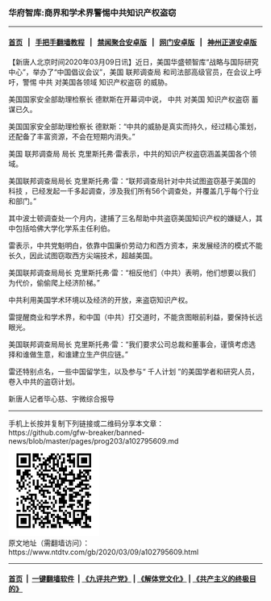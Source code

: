 ### 华府智库:商界和学术界警惕中共知识产权盗窃
------------------------

#### [首页](https://github.com/gfw-breaker/banned-news/blob/master/README.md) &nbsp;&nbsp;|&nbsp;&nbsp; [手把手翻墙教程](https://github.com/gfw-breaker/guides/wiki) &nbsp;&nbsp;|&nbsp;&nbsp; [禁闻聚合安卓版](https://github.com/gfw-breaker/bn-android) &nbsp;&nbsp;|&nbsp;&nbsp; [网门安卓版](https://github.com/oGate2/oGate) &nbsp;&nbsp;|&nbsp;&nbsp; [神州正道安卓版](https://github.com/SzzdOgate/update) 



<div><div class="post_content" itemprop="articleBody">
 <p>
  【新唐人北京时间2020年03月09日讯】近日，美国华盛顿智库“战略与国际研究中心”，举办了“中国倡议会议”，美国
  <ok href="https://www.ntdtv.com/gb/联邦调查局.htm">
   联邦调查局
  </ok>
  和司法部高级官员，在会议上呼吁，警惕
  <ok href="https://www.ntdtv.com/gb/中共.htm">
   中共
  </ok>
  对美国各领域
  <ok href="https://www.ntdtv.com/gb/知识产权盗窃.htm">
   知识产权盗窃
  </ok>
  的威胁。
 </p>
 <p>
  美国国家安全部助理检察长 德默斯在开幕词中说，
  <ok href="https://www.ntdtv.com/gb/中共.htm">
   中共
  </ok>
  对美国
  <ok href="https://www.ntdtv.com/gb/知识产权盗窃.htm">
   知识产权盗窃
  </ok>
  蓄谋已久。
 </p>
 <p>
  美国国家安全部助理检察长 德默斯：“中共的威胁是真实而持久，经过精心策划，还配备了丰富资源，不会在短期内消失。”
 </p>
 <p>
  美国
  <ok href="https://www.ntdtv.com/gb/联邦调查局.htm">
   联邦调查局
  </ok>
  局长 克里斯托弗·雷表示，中共的知识产权盗窃涵盖美国各个领域。
 </p>
 <p>
  美国联邦调查局局长 克里斯托弗·雷：“联邦调查局针对中共试图盗窃基于美国的科技 ，已经发起一千多起调查，涉及我们所有56个调查处，并覆盖几乎每个行业和部门。”
 </p>
 <p>
  其中波士顿调查处一个月内，逮捕了三名帮助中共盗窃美国知识产权的嫌疑人，其中包括哈佛大学化学系主任利伯。
 </p>
 <p>
  雷表示，中共党魁明白，依靠中国廉价劳动力和西方资本，来发展经济的模式不能长久，因此试图窃取西方尖端技术，超越美国。
 </p>
 <p>
  美国联邦调查局局长 克里斯托弗·雷：“相反他们（中共）表明，他们想要以我们为代价，偷偷爬上经济阶梯。”
 </p>
 <p>
  中共利用美国学术环境以及经济的开放，来盗窃知识产权。
 </p>
 <p>
  雷提醒商业和学术界，和中国（中共）打交道时，不能贪图眼前利益，要保持长远眼光。
 </p>
 <p>
  美国联邦调查局局长 克里斯托弗·雷：“我们要求公司总裁和董事会，谨慎考虑选择和谁做生意，和谁建立生产供应链。”
 </p>
 <p>
  雷还特别点名，一些中国留学生，以及参与“
  <ok href="https://www.ntdtv.com/gb/千人计划.htm">
   千人计划
  </ok>
  ”的美国学者和研究人员，卷入中共的盗窃计划。
 </p>
 <p>
  新唐人记者毕心慈、宇微综合报导
 </p>
 <div class="single_ad">
 </div>
</div>
</div>
<hr/>
手机上长按并复制下列链接或二维码分享本文章：<br/>
https://github.com/gfw-breaker/banned-news/blob/master/pages/prog203/a102795609.md <br/>
<a href='https://github.com/gfw-breaker/banned-news/blob/master/pages/prog203/a102795609.md'><img src='https://github.com/gfw-breaker/banned-news/blob/master/pages/prog203/a102795609.md.png'/></a> <br/>
原文地址（需翻墙访问）：https://www.ntdtv.com/gb/2020/03/09/a102795609.html


------------------------
#### [首页](https://github.com/gfw-breaker/banned-news/blob/master/README.md) &nbsp;|&nbsp; [一键翻墙软件](https://github.com/gfw-breaker/nogfw/blob/master/README.md) &nbsp;| [《九评共产党》](https://github.com/gfw-breaker/9ping.md/blob/master/README.md#九评之一评共产党是什么) | [《解体党文化》](https://github.com/gfw-breaker/jtdwh.md/blob/master/README.md) | [《共产主义的终极目的》](https://github.com/gfw-breaker/gczydzjmd.md/blob/master/README.md)


<img src='http://gfw-breaker.win/banned-news/pages/prog203/a102795609.md' width='0px' height='0px'/>